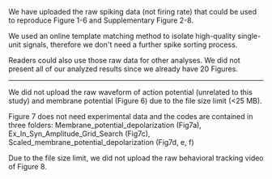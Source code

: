 We have uploaded the raw spiking data (not firing rate) that could be used to reproduce Figure 1-6 and Supplementary Figure 2-8. 

We used an online template matching method to isolate high-quality single-unit signals, therefore we don't need a further spike sorting process.

Readers could also use those raw data for other analyses. We did not present all of our analyzed results since we already have 20 Figures.

*****************************

We did not upload the raw waveform of action potential (unrelated to this study) and membrane potential (Figure 6) due to the file size limit (<25 MB).

Figure 7 does not need experimental data and the codes are contained in three folders: Membrane_potential_depolarization (Fig7a), Ex_In_Syn_Amplitude_Grid_Search (Fig7c), Scaled_membrane_potential_depolarization (Fig7d, e, f)

Due to the file size limit, we did not upload the raw behavioral tracking video of Figure 8.
